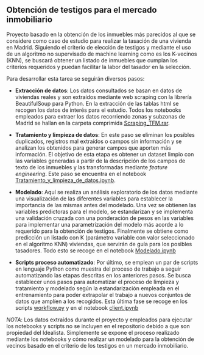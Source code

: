 ## Obtención de testigos para el mercado inmobiliario

Proyecto basado en la obtención de los inmuebles más parecidos al que se considere como caso de estudio para realizar la tasación de una vivienda en Madrid. Siguiendo el criterio de elección de testigos y mediante el uso de un algoritmo no supervisado de machine learning como es los K-vecinos (KNN), se buscará obtener un listado de inmuebles que cumplan los criterios requeridos y puedan facilitar la labor del tasador en la selección.

Para desarrollar esta tarea se seguirán diversos pasos:

 * **Extracción de datos**: Los datos consultados se basan en datos de viviendas reales y son extraídos mediante web scraping con la librería BeautifulSoup para Python. En la extracción de las tablas html se recogen los datos de interés para el estudio. Todos los notebooks empleados para extraer los datos recorriendo zonas y subzonas de Madrid se hallan en la carpeta comprimida [Scraping_TFM.rar](https://github.com/luismba/KSchoolTFM/blob/main/tfm_kschool-main/tfm_kschool-main/Scraping_TFM.rar).
 
 * **Tratamiento y limpieza de datos**: En este paso se eliminan los posibles duplicados, registros mal extraídos o campos sin información y se analizan los obtenidos para generar campos que aporten más información. El objetivo de esta etapa es obtener un dataset limpio con las variables generadas a partir de la descripción de los campos de texto de los inmuebles y las transformadas mediante *feature engineering*. Este paso se encuentra en el notebook [Tratamiento_y_limpieza_de_datos.ipynb](https://github.com/luismba/KSchoolTFM/blob/main/tfm_kschool-main/tfm_kschool-main/Tratamiento_y_limpieza_de_datos.ipynb).
 
 * **Modelado**: Aquí se realiza un análisis exploratorio de los datos mediante una visualización de las diferentes variables para establecer la importancia de las mismas antes del modelado. Una vez se obtienen las variables predictoras para el modelo, se estandarizan y se implementa una validación cruzada con una ponderación de pesos en las variables para implementar una parametrización del modelo más acorde a lo requerido para la obtención de testigos. Finalmente se obtiene como predicción un listado con K (parámetro variable con valor seleccionado en el algoritmo KNN) viviendas, que servirán de guía para los posibles tasadores. Todo esto se recoge en el notebook [Modelado.ipynb](https://github.com/luismba/KSchoolTFM/blob/main/tfm_kschool-main/tfm_kschool-main/Modelado.ipynb) 
 
 * **Scripts proceso automatizado**: Por último, se emplean un par de scripts en lenguaje Python como muestra del proceso de trabajo a seguir automatizando las etapas descritas en los anteriores pasos. Se busca establecer unos pasos para automatizar el proceso de limpieza y tratamiento y modelado según la estandarización empleada en el entrenamiento para poder extrapolar el trabajo a nuevos conjuntos de datos que amplíen a los recogidos. Esta última fase se recoge en los scripts [workflow.py](https://github.com/luismba/KSchoolTFM/blob/main/tfm_kschool-main/tfm_kschool-main/workflow.py) y en el notebook [client.ipynb](https://github.com/luismba/KSchoolTFM/blob/main/tfm_kschool-main/tfm_kschool-main/client.ipynb)
 
 *NOTA*: Los datos extraídos durante el proyecto y empleados para ejecutar los notebooks y scripts no se incluyen en el repositorio debido a que son propiedad del Idealista. Simplemente se expone el proceso realizado mediante los notebooks y cómo realizar un modelado para la obtención de vecinos basado en el criterio de los testigos en un mercado inmobiliario.
